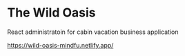 # The Wild Oasis

React administratoin for cabin vacation business application

https://wild-oasis-mindfu.netlify.app/
